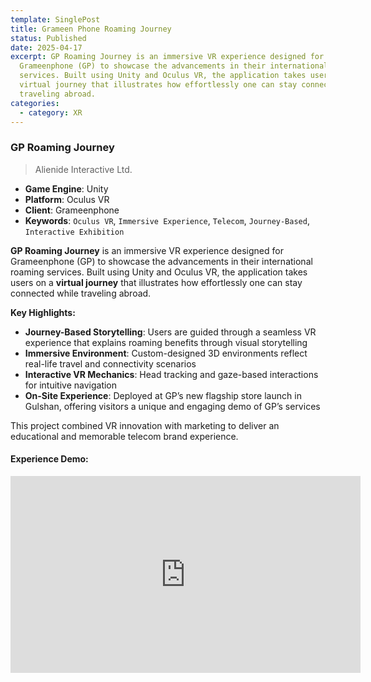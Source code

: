 ```yaml
---
template: SinglePost
title: Grameen Phone Roaming Journey
status: Published
date: 2025-04-17
excerpt: GP Roaming Journey is an immersive VR experience designed for
  Grameenphone (GP) to showcase the advancements in their international roaming
  services. Built using Unity and Oculus VR, the application takes users on a
  virtual journey that illustrates how effortlessly one can stay connected while
  traveling abroad.
categories:
  - category: XR
---
```

### GP Roaming Journey

>Alienide Interactive Ltd.

* **Game Engine**: Unity  
* **Platform**: Oculus VR  
* **Client**: Grameenphone  
* **Keywords**: `Oculus VR`, `Immersive Experience`, `Telecom`, `Journey-Based`, `Interactive Exhibition`

**GP Roaming Journey** is an immersive VR experience designed for Grameenphone (GP) to showcase the advancements in their international roaming services. Built using Unity and Oculus VR, the application takes users on a **virtual journey** that illustrates how effortlessly one can stay connected while traveling abroad.

**Key Highlights:**

* **Journey-Based Storytelling**: Users are guided through a seamless VR experience that explains roaming benefits through visual storytelling  
* **Immersive Environment**: Custom-designed 3D environments reflect real-life travel and connectivity scenarios  
* **Interactive VR Mechanics**: Head tracking and gaze-based interactions for intuitive navigation  
* **On-Site Experience**: Deployed at GP’s new flagship store launch in Gulshan, offering visitors a unique and engaging demo of GP’s services  

This project combined VR innovation with marketing to deliver an educational and memorable telecom brand experience.

#### Experience Demo:

<iframe width="560" height="315" src="https://www.youtube.com/embed/DS-cW4wFS9M" frameborder="0" allow="accelerometer; autoplay; encrypted-media; gyroscope; picture-in-picture" allowfullscreen></iframe>